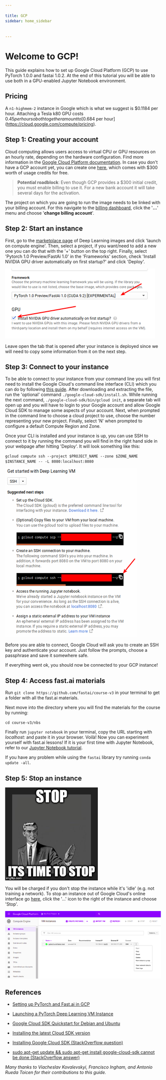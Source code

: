 ```yaml
---

title: GCP
sidebar: home_sidebar


---
```


# Welcome to GCP!

This guide explains how to set up Google Cloud Platform (GCP) to use PyTorch 1.0.0 and fastai 1.0.2. At the end of this tutorial you will be able to use both in a GPU-enabled Jupyter Notebook environment.

## Pricing

A `n1-highmem-2` instance in Google which is what we suggest is $0.1184 per hour. Attaching a Tesla k80 GPU costs $0.45 per hour so both together amount to [$0.684 per hour](https://cloud.google.com/compute/pricing).

## Step 1: Creating your account

Cloud computing allows users access to virtual CPU or GPU resources on an hourly rate, depending on the hardware configuration. Find more information in the [Google Cloud Platform documentation](https://cloud.google.com/compute/). In case you don't have a GCP account yet, you can create one [here](https://cloud.google.com/),  which comes with $300 worth of usage credits for free. 

>  **Potential roadblock**: Even though GCP provides a $300 initial credit, you must enable billing to use it. For a new bank account it will take several days for the activation. 

The project on which you are going to run the image needs to be linked with your billing account. For this navigate to the [billing dashboard](https://console.cloud.google.com/billing/projects), click the '**...**' menu and choose '**change billing account**'.

## Step 2: Start an instance
First, go to the [marketplace page](https://console.cloud.google.com/marketplace/details/click-to-deploy-images/deeplearning) of Deep Learning images and click 'launch on compute engine'. Then, select a project, if you want/need to add a new one you can do that with the '+' button on the top right. Finally, select 'Pytorch 1.0 Preview/FastAi 1.0' in the 'Frameworks' section, check 'Install NVIDIA GPU driver automatically on first startup?' and click 'Deploy'.

![image_drivers](images/gcp_tutorial/image_drivers.png)

Leave open the tab that is opened after your instance is deployed since we will need to copy some information from it on the next step.  

## Step 3: Connect to your instance

To be able to connect to your instance from your command line you will first need to install the Google Cloud's command line interface (CLI) which you can do by following [this guide](https://cloud.google.com/sdk/docs/#install_the_latest_cloud_tools_version_cloudsdk_current_version). After downloading and extracting the file, run the 'optional' command `./google-cloud-sdk/install.sh`. While running the next command, `./google-cloud-sdk/bin/gcloud init`, a separate tab will open up and you will have to login to your Google account and allow Google Cloud SDK to manage some aspects of your account. Next, when prompted in the command line to choose a cloud project to use, choose the number representing your new project. Finally, select 'N' when prompted to configure a default Compute Region and Zone.

Once your CLI is installed and your instance is up, you can use SSH to connect to it by running the command you will find in the right hand side in your webpage after hitting 'Deploy'. It will look something like this:

``gcloud compute ssh --project $PROJECT_NAME --zone $ZONE_NAME $INSTANCE_NAME -- -L 8080:localhost:8080``

![ssh](images/gcp_tutorial/ssh.png)

Before you are able to connect, Google Cloud will ask you to create an SSH key and authenticate your account. Just follow the prompts, choose a passphrase and save it somewhere safe.

If everything went ok, you should now be connected to your GCP instance!

## Step 4: Access fast.ai materials

Run `git clone https://github.com/fastai/course-v3` in your terminal to get a folder with all the fast.ai materials. 

Next move into the directory where you will find the materials for the course by running:

`cd course-v3/nbs`

Finally run `jupyter notebook` in your terminal, copy the URL starting with _localhost:_ and paste it in your browser. Voilà! Now you can experiment yourself with fast.ai lessons! If it is your first time with Jupyter Notebook, refer to our [Jupyter Notebook tutorial](http://course-v3.fast.ai/dlami_tutorial.html).

If you have any problem while using the `fastai` library try running `conda update -all`.

## Step 5: Stop an instance

![stop](images/gcp_tutorial/stop_meme.jpg)

You will be charged if you don't stop the instance while it's 'idle' (e.g. not training a network). To stop an instance out of Google Cloud's online interface go [here](https://console.cloud.google.com/compute/instances), click the '...' icon to the right of the instance and choose 'Stop'.

![gcp-stop-instance](images/gcp_tutorial/stop_instance.png)





## References

+ [Setting up PyTorch and Fast.ai in GCP](https://blog.kovalevskyi.com/google-compute-engine-now-has-images-with-pytorch-1-0-0-and-fastai-1-0-2-57c49efd74bb)

+ [Launching a PyTorch Deep Learning VM Instance](https://cloud.google.com/deep-learning-vm/docs/pytorch_start_instance)

+ [Google Cloud SDK Quickstart for Debian and Ubuntu](https://cloud.google.com/sdk/docs/quickstart-debian-ubuntu)

+ [Installing the latest Cloud SDK version](https://cloud.google.com/sdk/docs/#install_the_latest_cloud_tools_version_cloudsdk_current_version)

+ [Installing Google Cloud SDK (StackOverflow question)](https://stackoverflow.com/questions/46822766/sudo-apt-get-update-sudo-apt-get-install-google-cloud-sdk-cannot-be-done)
+ [sudo apt-get update && sudo apt-get install google-cloud-sdk cannot be done (StackOverflow answer)](https://stackoverflow.com/a/47908542/45963)

*Many thanks to Viacheslav Kovalevskyi, Francisco Ingham, and Antonio Rueda Toicen for their contributions to this guide.*

